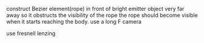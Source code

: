 construct Bezier element(rope) in front of bright emitter object very far away so it obstructs the visibility of the rope
the rope should become visible when it starts reaching the body.
use a long F camera

use fresnell lenzing